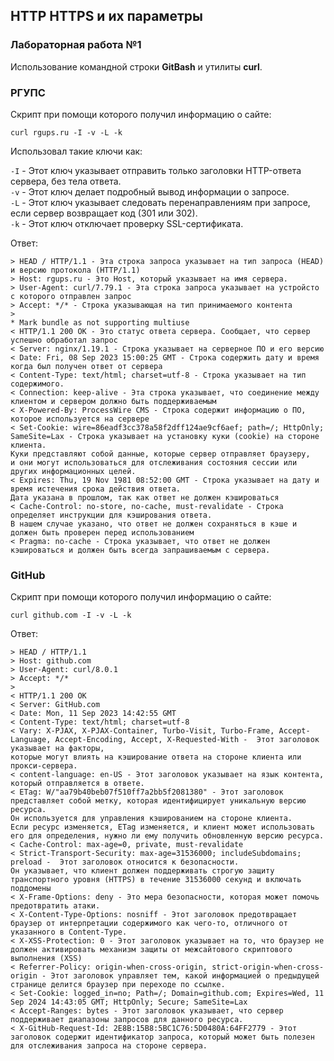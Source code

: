 ## HTTP HTTPS и их параметры
### Лабораторная работа №1

Использование командной строки **GitBash** и утилиты **curl**.

### РГУПС
Скрипт при помощи которого получил информацию о сайте: 

`curl rgups.ru -I -v -L -k`

Использовал такие ключи как:

`-I` - Этот ключ указывает отправить только заголовки HTTP-ответа сервера, без тела ответа.  
`-v` - Этот ключ делает подробный вывод информации о запросе.  
`-L` - Этот ключ указывает следовать перенаправлениям при запросе, если сервер возвращает код (301 или 302).  
`-k` - Этот ключ отключает проверку SSL-сертификата.

Ответ: 

```shell
> HEAD / HTTP/1.1 - Эта строка запроса указывает на тип запроса (HEAD) и версию протокола (HTTP/1.1)
> Host: rgups.ru - Это Host, который указывает на имя сервера.
> User-Agent: curl/7.79.1 - Эта строка запроса указывает на устройсто с которого отправлен запрос
> Accept: */* - Строка указывающая на тип принимаемого контента 
> 
* Mark bundle as not supporting multiuse
< HTTP/1.1 200 OK - Это статус ответа сервера. Сообщает, что сервер успешно обработал запрос
< Server: nginx/1.19.1 - Строка указывает на серверное ПО и его версию
< Date: Fri, 08 Sep 2023 15:00:25 GMT - Строка содержить дату и время когда был получен ответ от сервера
< Content-Type: text/html; charset=utf-8 - Строка указывает на тип содержимого.
< Connection: keep-alive - Эта строка указывает, что соединение между клиентом и сервером должно быть поддерживаемым
< X-Powered-By: ProcessWire CMS - Строка содержит информацию о ПО, которое используется на сервере
< Set-Cookie: wire=86eadf3cc378a58f2dff124ae9cf6aef; path=/; HttpOnly; SameSite=Lax - Строка указывает на установку куки (cookie) на стороне клиента. 
Куки представляют собой данные, которые сервер отправляет браузеру, 
и они могут использоваться для отслеживания состояния сессии или других информационных целей.
< Expires: Thu, 19 Nov 1981 08:52:00 GMT - Строка указывает на дату и время истечения срока действия ответа.
Дата указана в прошлом, так как ответ не должен кэшироваться
< Cache-Control: no-store, no-cache, must-revalidate - Строка определяет инструкции для кэширования ответа.
В нашем случае указано, что ответ не должен сохраняться в кэше и должен быть проверен перед использованием
< Pragma: no-cache - Строка указывает, что ответ не должен кэшироваться и должен быть всегда запрашиваемым с сервера.
```

### GitHub

Скрипт при помощи которого получил информацию о сайте:

`curl github.com -I -v -L -k`

Ответ: 

```shell
> HEAD / HTTP/1.1
> Host: github.com
> User-Agent: curl/8.0.1
> Accept: */*
>
< HTTP/1.1 200 OK
< Server: GitHub.com
< Date: Mon, 11 Sep 2023 14:42:55 GMT
< Content-Type: text/html; charset=utf-8
< Vary: X-PJAX, X-PJAX-Container, Turbo-Visit, Turbo-Frame, Accept-Language, Accept-Encoding, Accept, X-Requested-With -  Этот заголовок указывает на факторы, 
которые могут влиять на кэширование ответа на стороне клиента или прокси-сервера. 
< content-language: en-US - Этот заголовок указывает на язык контента, который отправляется в ответе.
< ETag: W/"aa79b40beb07f510ff7a2bb5f2081380" - Этот заголовок представляет собой метку, которая идентифицирует уникальную версию ресурса. 
Он используется для управления кэшированием на стороне клиента. 
Если ресурс изменяется, ETag изменяется, и клиент может использовать его для определения, нужно ли ему получить обновленную версию ресурса.
< Cache-Control: max-age=0, private, must-revalidate
< Strict-Transport-Security: max-age=31536000; includeSubdomains; preload -  Этот заголовок относится к безопасности. 
Он указывает, что клиент должен поддерживать строгую защиту транспортного уровня (HTTPS) в течение 31536000 секунд и включать поддомены 
< X-Frame-Options: deny - Это мера безопасности, которая может помочь предотвратить атаки.
< X-Content-Type-Options: nosniff - Этот заголовок предотвращает браузер от интерпретации содержимого как чего-то, отличного от указанного в Content-Type.
< X-XSS-Protection: 0 - Этот заголовок указывает на то, что браузер не должен активировать механизм защиты от межсайтового скриптового выполнения (XSS)
< Referrer-Policy: origin-when-cross-origin, strict-origin-when-cross-origin - Этот заголовок управляет тем, какой информацией о предыдущей странице делится браузер при переходе по ссылке.
< Set-Cookie: logged_in=no; Path=/; Domain=github.com; Expires=Wed, 11 Sep 2024 14:43:05 GMT; HttpOnly; Secure; SameSite=Lax 
< Accept-Ranges: bytes - Этот заголовок указывает, что сервер поддерживает диапазоны запросов для данного ресурса.
< X-GitHub-Request-Id: 2E8B:15B8:5BC1C76:5D0480A:64FF2779 - Этот заголовок содержит идентификатор запроса, который может быть полезен для отслеживания запроса на стороне сервера.
```

